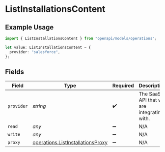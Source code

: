 # ListInstallationsContent

## Example Usage

```typescript
import { ListInstallationsContent } from "openapi/models/operations";

let value: ListInstallationsContent = {
  provider: "salesforce",
};
```

## Fields

| Field                                                                                  | Type                                                                                   | Required                                                                               | Description                                                                            | Example                                                                                |
| -------------------------------------------------------------------------------------- | -------------------------------------------------------------------------------------- | -------------------------------------------------------------------------------------- | -------------------------------------------------------------------------------------- | -------------------------------------------------------------------------------------- |
| `provider`                                                                             | *string*                                                                               | :heavy_check_mark:                                                                     | The SaaS API that we are integrating with.                                             | salesforce                                                                             |
| `read`                                                                                 | *any*                                                                                  | :heavy_minus_sign:                                                                     | N/A                                                                                    |                                                                                        |
| `write`                                                                                | *any*                                                                                  | :heavy_minus_sign:                                                                     | N/A                                                                                    |                                                                                        |
| `proxy`                                                                                | [operations.ListInstallationsProxy](../../models/operations/listinstallationsproxy.md) | :heavy_minus_sign:                                                                     | N/A                                                                                    |                                                                                        |